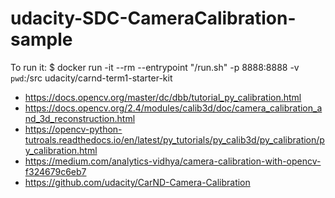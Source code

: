 # udacity-SDC-CameraCalibration-sample

To run it: 
$ docker run -it --rm --entrypoint "/run.sh" -p 8888:8888 -v `pwd`:/src udacity/carnd-term1-starter-kit


   
- https://docs.opencv.org/master/dc/dbb/tutorial_py_calibration.html
- https://docs.opencv.org/2.4/modules/calib3d/doc/camera_calibration_and_3d_reconstruction.html
- https://opencv-python-tutroals.readthedocs.io/en/latest/py_tutorials/py_calib3d/py_calibration/py_calibration.html
- https://medium.com/analytics-vidhya/camera-calibration-with-opencv-f324679c6eb7
- https://github.com/udacity/CarND-Camera-Calibration
